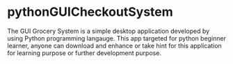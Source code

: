 # pythonGUICheckoutSystem
The GUI Grocery System is a simple desktop application developed by using Python programming langauge. 
This app targeted for python beginner learner, 
anyone can download and enhance or take hint for this application for learning purpose or further development purpose. 
